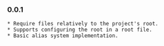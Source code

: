 ### 0.0.1
    * Require files relatively to the project's root.
    * Supports configuring the root in a root file.
    * Basic alias system implementation.
